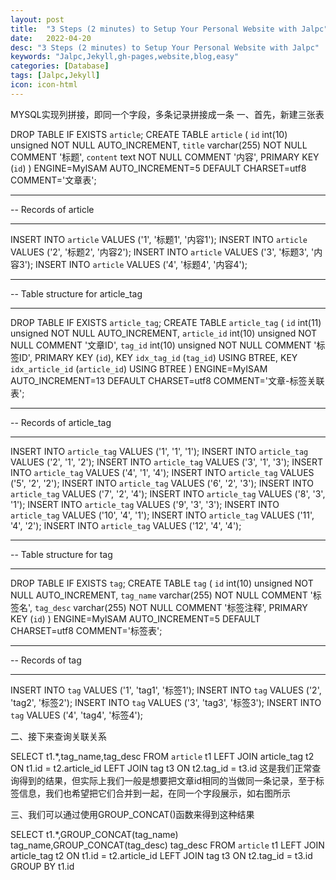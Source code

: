 ```yaml
---
layout: post
title:  "3 Steps (2 minutes) to Setup Your Personal Website with Jalpc"
date:   2022-04-20
desc: "3 Steps (2 minutes) to Setup Your Personal Website with Jalpc"
keywords: "Jalpc,Jekyll,gh-pages,website,blog,easy"
categories: [Database]
tags: [Jalpc,Jekyll]
icon: icon-html
---
```

 
MYSQL实现列拼接，即同一个字段，多条记录拼接成一条
一、首先，新建三张表



DROP TABLE IF EXISTS `article`;
CREATE TABLE `article` (
  `id` int(10) unsigned NOT NULL AUTO_INCREMENT,
  `title` varchar(255) NOT NULL COMMENT '标题',
  `content` text NOT NULL COMMENT '内容',
  PRIMARY KEY (`id`)
) ENGINE=MyISAM AUTO_INCREMENT=5 DEFAULT CHARSET=utf8 COMMENT='文章表';

-- ----------------------------
-- Records of article
-- ----------------------------
INSERT INTO `article` VALUES ('1', '标题1', '内容1');
INSERT INTO `article` VALUES ('2', '标题2', '内容2');
INSERT INTO `article` VALUES ('3', '标题3', '内容3');
INSERT INTO `article` VALUES ('4', '标题4', '内容4');




-- ----------------------------
-- Table structure for article_tag
-- ----------------------------
DROP TABLE IF EXISTS `article_tag`;
CREATE TABLE `article_tag` (
  `id` int(11) unsigned NOT NULL AUTO_INCREMENT,
  `article_id` int(10) unsigned NOT NULL COMMENT '文章ID',
  `tag_id` int(10) unsigned NOT NULL COMMENT '标签ID',
  PRIMARY KEY (`id`),
  KEY `idx_tag_id` (`tag_id`) USING BTREE,
  KEY `idx_article_id` (`article_id`) USING BTREE
) ENGINE=MyISAM AUTO_INCREMENT=13 DEFAULT CHARSET=utf8 COMMENT='文章-标签关联表';

-- ----------------------------
-- Records of article_tag
-- ----------------------------
INSERT INTO `article_tag` VALUES ('1', '1', '1');
INSERT INTO `article_tag` VALUES ('2', '1', '2');
INSERT INTO `article_tag` VALUES ('3', '1', '3');
INSERT INTO `article_tag` VALUES ('4', '1', '4');
INSERT INTO `article_tag` VALUES ('5', '2', '2');
INSERT INTO `article_tag` VALUES ('6', '2', '3');
INSERT INTO `article_tag` VALUES ('7', '2', '4');
INSERT INTO `article_tag` VALUES ('8', '3', '1');
INSERT INTO `article_tag` VALUES ('9', '3', '3');
INSERT INTO `article_tag` VALUES ('10', '4', '1');
INSERT INTO `article_tag` VALUES ('11', '4', '2');
INSERT INTO `article_tag` VALUES ('12', '4', '4');




-- ----------------------------
-- Table structure for tag
-- ----------------------------
DROP TABLE IF EXISTS `tag`;
CREATE TABLE `tag` (
  `id` int(10) unsigned NOT NULL AUTO_INCREMENT,
  `tag_name` varchar(255) NOT NULL COMMENT '标签名',
  `tag_desc` varchar(255) NOT NULL COMMENT '标签注释',
  PRIMARY KEY (`id`)
) ENGINE=MyISAM AUTO_INCREMENT=5 DEFAULT CHARSET=utf8 COMMENT='标签表';

-- ----------------------------
-- Records of tag
-- ----------------------------
INSERT INTO `tag` VALUES ('1', 'tag1', '标签1');
INSERT INTO `tag` VALUES ('2', 'tag2', '标签2');
INSERT INTO `tag` VALUES ('3', 'tag3', '标签3');
INSERT INTO `tag` VALUES ('4', 'tag4', '标签4');


二、接下来查询关联关系

SELECT
    t1.*,tag_name,tag_desc
FROM
    `article` t1
LEFT JOIN article_tag t2 ON t1.id = t2.article_id
LEFT JOIN tag t3 ON t2.tag_id = t3.id
这是我们正常查询得到的结果，但实际上我们一般是想要把文章id相同的当做同一条记录，至于标签信息，我们也希望把它们合并到一起，在同一个字段展示，如右图所示

                

 

三、我们可以通过使用GROUP_CONCAT()函数来得到这种结果



SELECT
    t1.*,GROUP_CONCAT(tag_name) tag_name,GROUP_CONCAT(tag_desc) tag_desc
FROM
    `article` t1
LEFT JOIN article_tag t2 ON t1.id = t2.article_id
LEFT JOIN tag t3 ON t2.tag_id = t3.id
GROUP BY t1.id
